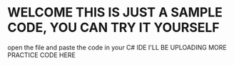 # WELCOME THIS IS JUST A SAMPLE CODE, YOU CAN TRY IT YOURSELF
open the file and paste the code in your C# IDE
I'LL BE UPLOADING MORE PRACTICE CODE HERE
